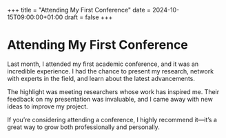 +++
title = "Attending My First Conference"
date = 2024-10-15T09:00:00+01:00
draft = false
+++

# Attending My First Conference

Last month, I attended my first academic conference, and it was an incredible experience. I had the chance to present my research, network with experts in the field, and learn about the latest advancements.

The highlight was meeting researchers whose work has inspired me. Their feedback on my presentation was invaluable, and I came away with new ideas to improve my project.

If you’re considering attending a conference, I highly recommend it—it’s a great way to grow both professionally and personally.
